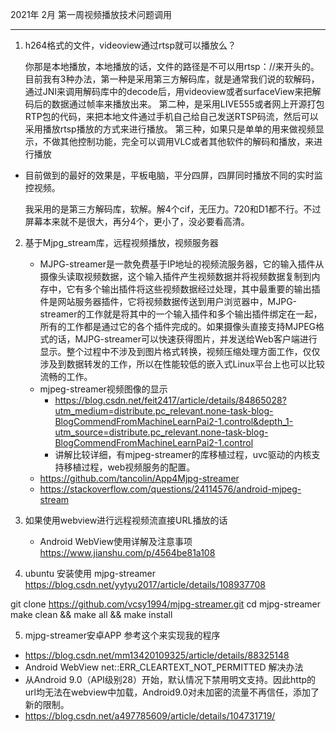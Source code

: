 2021年 2月 第一周视频播放技术问题调用

---

1. h264格式的文件，videoview通过rtsp就可以播放么？

   你那是本地播放，本地播放的话，文件的路径是不可以用rtsp：//来开头的。目前我有3种办法，第一种是采用第三方解码库，就是通常我们说的软解码，通过JNI来调用解码库中的decode后，用videoview或者surfaceView来把解码后的数据通过帧率来播放出来。
   第二种，是采用LIVE555或者网上开源打包RTP包的代码，来把本地文件通过手机自己给自己发送RTSP码流，然后可以采用播放rtsp播放的方式来进行播放。
   第三种，如果只是单单的用来做视频显示，不做其他控制功能，完全可以调用VLC或者其他软件的解码和播放，来进行播放

- 目前做到的最好的效果是，平板电脑，平分四屏，四屏同时播放不同的实时监控视频。

  我采用的是第三方解码库，软解。解4个cif，无压力。720和D1都不行。不过屏幕本来就不是很大，再分4个，更小了，没必要看高清。

2. 基于Mjpg_stream库，远程视频播放，视频服务器

   - MJPG-streamer是一款免费基于IP地址的视频流服务器，它的输入插件从摄像头读取视频数据，这个输入插件产生视频数据并将视频数据复制到内存中，它有多个输出插件将这些视频数据经过处理，其中最重要的输出插件是网站服务器插件，它将视频数据传送到用户浏览器中，MJPG-streamer的工作就是将其中的一个输入插件和多个输出插件绑定在一起，所有的工作都是通过它的各个插件完成的。如果摄像头直接支持MJPEG格式的话，MJPG-streamer可以快速获得图片，并发送给Web客户端进行显示。整个过程中不涉及到图片格式转换，视频压缩处理方面工作，仅仅涉及到数据转发的工作，所以在性能较低的嵌入式Linux平台上也可以比较流畅的工作。
   - mjpeg-streamer视频图像的显示
     - https://blog.csdn.net/feit2417/article/details/84865028?utm_medium=distribute.pc_relevant.none-task-blog-BlogCommendFromMachineLearnPai2-1.control&depth_1-utm_source=distribute.pc_relevant.none-task-blog-BlogCommendFromMachineLearnPai2-1.control
     - 讲解比较详细，有mjpeg-streamer的库移植过程，uvc驱动的内核支持移植过程，web视频服务的配置。
   - https://github.com/tancolin/App4Mjpg-streamer
   - https://stackoverflow.com/questions/24114576/android-mjpeg-stream

3. 如果使用webview进行远程视频流直接URL播放的话

   - Android WebView使用详解及注意事项 https://www.jianshu.com/p/4564be81a108

4.  ubuntu 安装使用 mjpg-streamer https://blog.csdn.net/yytyu2017/article/details/108937708

   git clone https://github.com/vcsy1994/mjpg-streamer.git
   cd mjpg-streamer
   make clean && make all && make install

5.  mjpg-streamer安卓APP 参考这个来实现我的程序

   - https://blog.csdn.net/mm13420109325/article/details/88325148
   - Android WebView net::ERR_CLEARTEXT_NOT_PERMITTED 解决办法
   - 从Android 9.0（API级别28）开始，默认情况下禁用明文支持。因此http的url均无法在webview中加载，Android9.0对未加密的流量不再信任，添加了新的限制。
   - https://blog.csdn.net/a497785609/article/details/104731719/